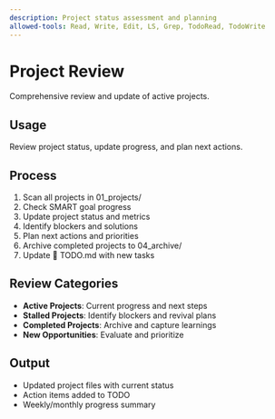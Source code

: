 ```yaml
---
description: Project status assessment and planning
allowed-tools: Read, Write, Edit, LS, Grep, TodoRead, TodoWrite
---
```


# Project Review

Comprehensive review and update of active projects.

## Usage
Review project status, update progress, and plan next actions.

## Process
1. Scan all projects in 01_projects/
2. Check SMART goal progress
3. Update project status and metrics
4. Identify blockers and solutions
5. Plan next actions and priorities
6. Archive completed projects to 04_archive/
7. Update 📝 TODO.md with new tasks

## Review Categories
- **Active Projects**: Current progress and next steps
- **Stalled Projects**: Identify blockers and revival plans
- **Completed Projects**: Archive and capture learnings
- **New Opportunities**: Evaluate and prioritize

## Output
- Updated project files with current status
- Action items added to TODO
- Weekly/monthly progress summary